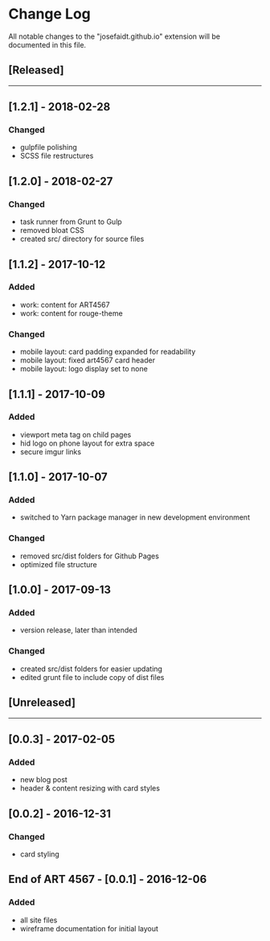 # Change Log
All notable changes to the "josefaidt.github.io" extension will be documented in this file.

## [Released]
---
## [1.2.1] - 2018-02-28
### Changed
- gulpfile polishing
- SCSS file restructures

## [1.2.0] - 2018-02-27
### Changed
- task runner from Grunt to Gulp
- removed bloat CSS
- created src/ directory for source files

## [1.1.2] - 2017-10-12
### Added
- work: content for ART4567
- work: content for rouge-theme

### Changed
- mobile layout: card padding expanded for readability
- mobile layout: fixed art4567 card header
- mobile layout: logo display set to none

## [1.1.1] - 2017-10-09
### Added
- viewport meta tag on child pages
- hid logo on phone layout for extra space
- secure imgur links

## [1.1.0] - 2017-10-07
### Added
- switched to Yarn package manager in new development environment

### Changed
- removed src/dist folders for Github Pages
- optimized file structure

## [1.0.0] - 2017-09-13
### Added
- version release, later than intended

### Changed
- created src/dist folders for easier updating
- edited grunt file to include copy of dist files

## [Unreleased]
---
## [0.0.3] - 2017-02-05
### Added
- new blog post
- header & content resizing with card styles

## [0.0.2] - 2016-12-31
### Changed
- card styling

## End of ART 4567 - [0.0.1] - 2016-12-06
### Added
- all site files
- wireframe documentation for initial layout